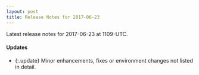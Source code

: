 ```yaml
---
layout: post
title: Release Notes for 2017-06-23
---
```


Latest release notes for 2017-06-23 at 1109-UTC.

<div class='updates' markdown='1'>

#### Updates

- {:.update} Minor enhancements, fixes or environment changes not listed in detail.

</div>


